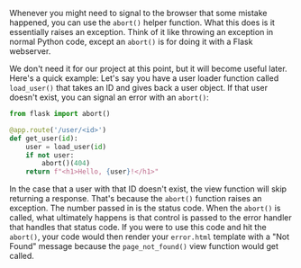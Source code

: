 Whenever you might need to signal to the browser that some mistake happened, you can use the `abort()` helper function. What this does is it essentially raises an exception. Think of it like throwing an exception in normal Python code, except an `abort()` is for doing it with a Flask webserver.

We don't need it for our project at this point, but it will become useful later. Here's a quick example: Let's say you have a user loader function called `load_user()` that takes an ID and gives back a user object. If that user doesn't exist, you can signal an error with an `abort()`:

```python
from flask import abort()

@app.route('/user/<id>')
def get_user(id):
    user = load_user(id)
    if not user:
        abort()(404)
    return f"<h1>Hello, {user}!</h1>"
```

In the case that a user with that ID doesn't exist, the view function will skip returning a response. That's because the `abort()` function raises an exception. The number passed in is the status code. When the `abort()` is called, what ultimately happens is that control is passed to the error handler that handles that status code. If you were to use this code and hit the `abort()`, your code would then render your `error.html` template with a "Not Found" message because the `page_not_found()` view function would get called.